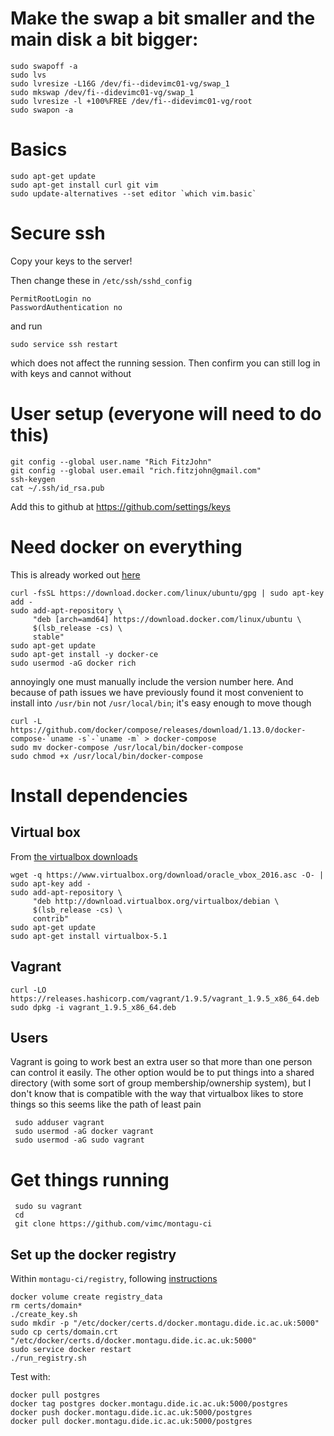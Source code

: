 # Make the swap a bit smaller and the main disk a bit bigger:

    sudo swapoff -a
    sudo lvs
    sudo lvresize -L16G /dev/fi--didevimc01-vg/swap_1
    sudo mkswap /dev/fi--didevimc01-vg/swap_1
    sudo lvresize -l +100%FREE /dev/fi--didevimc01-vg/root
    sudo swapon -a

# Basics

    sudo apt-get update
    sudo apt-get install curl git vim
    sudo update-alternatives --set editor `which vim.basic`

# Secure ssh

Copy your keys to the server!

Then change these in `/etc/ssh/sshd_config`

    PermitRootLogin no
    PasswordAuthentication no

and run

    sudo service ssh restart

which does not affect the running session.  Then confirm you can still log in with keys and cannot without

# User setup (everyone will need to do this)

    git config --global user.name "Rich FitzJohn"
    git config --global user.email "rich.fitzjohn@gmail.com"
    ssh-keygen
    cat ~/.ssh/id_rsa.pub

Add this to github at https://github.com/settings/keys

# Need docker on everything

This is already worked out [here](https://github.com/vimc/montagu-ci/blob/master/provision/setup-docker.sh)

    curl -fsSL https://download.docker.com/linux/ubuntu/gpg | sudo apt-key add -
    sudo add-apt-repository \
         "deb [arch=amd64] https://download.docker.com/linux/ubuntu \
         $(lsb_release -cs) \
         stable"
    sudo apt-get update
    sudo apt-get install -y docker-ce
    sudo usermod -aG docker rich

annoyingly one must manually include the version number here.  And because of path issues we have previously found it most convenient to install into `/usr/bin` not `/usr/local/bin`; it's easy enough to move though

    curl -L https://github.com/docker/compose/releases/download/1.13.0/docker-compose-`uname -s`-`uname -m` > docker-compose
    sudo mv docker-compose /usr/local/bin/docker-compose
    sudo chmod +x /usr/local/bin/docker-compose

# Install dependencies

## Virtual box

From [the virtualbox downloads](https://www.virtualbox.org/wiki/Linux_Downloads)

    wget -q https://www.virtualbox.org/download/oracle_vbox_2016.asc -O- | sudo apt-key add -
    sudo add-apt-repository \
         "deb http://download.virtualbox.org/virtualbox/debian \
         $(lsb_release -cs) \
         contrib"
    sudo apt-get update
    sudo apt-get install virtualbox-5.1

## Vagrant

    curl -LO https://releases.hashicorp.com/vagrant/1.9.5/vagrant_1.9.5_x86_64.deb
    sudo dpkg -i vagrant_1.9.5_x86_64.deb

## Users

Vagrant is going to work best an extra user so that more than one person can control it easily.  The other option would be to put things into a shared directory (with some sort of group membership/ownership system), but I don't know that is compatible with the way that virtualbox likes to store things so this seems like the path of least pain

     sudo adduser vagrant
     sudo usermod -aG docker vagrant
     sudo usermod -aG sudo vagrant

# Get things running

     sudo su vagrant
     cd
     git clone https://github.com/vimc/montagu-ci

## Set up the docker registry

Within `montagu-ci/registry`, following [instructions](https://github.com/vimc/montagu-ci#docker-registry)

    docker volume create registry_data
    rm certs/domain*
    ./create_key.sh
    sudo mkdir -p "/etc/docker/certs.d/docker.montagu.dide.ic.ac.uk:5000"
    sudo cp certs/domain.crt "/etc/docker/certs.d/docker.montagu.dide.ic.ac.uk:5000"
    sudo service docker restart
    ./run_registry.sh

Test with:

    docker pull postgres
    docker tag postgres docker.montagu.dide.ic.ac.uk:5000/postgres
    docker push docker.montagu.dide.ic.ac.uk:5000/postgres
    docker pull docker.montagu.dide.ic.ac.uk:5000/postgres
